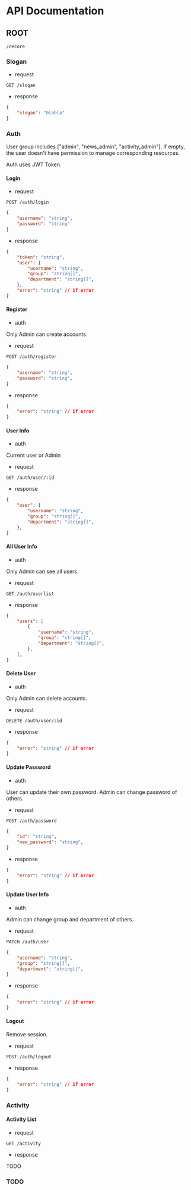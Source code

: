 # API Documentation

## ROOT

`/necore`

### Slogan

- request

`GET /slogan`

- response

```json
{
    "slogan": "blabla"
}
```

### Auth

User group includes ["admin", "news_admin", "activity_admin"]. If empty, the user doesn't have permission to manage corresponding resources.

Auth uses JWT Token.

#### Login

- request

`POST /auth/login`

```json
{
    "username": "string",
    "password": "string"
}
```

- response

```json
{
    "token": "string",
    "user": {
        "username": "string",
        "group": "string[]",
        "department": "string[]",
    },
    "error": "string" // if error
}
```

#### Register

- auth

Only Admin can create accounts.

- request

`POST /auth/register`

```json
{
    "username": "string",
    "password": "string",
}
```

- response

```json
{
    "error": "string" // if error
}
```

#### User Info

- auth

Current user or Admin

- request

`GET /auth/user/:id`

- response

```json
{
    "user": {
        "username": "string",
        "group": "string[]",
        "department": "string[]",
    },
}
```

#### All User Info

- auth

Only Admin can see all users.

- request

`GET /auth/userlist`

- response

```json
{
    "users": [
        {
            "username": "string",
            "group": "string[]",
            "department": "string[]",
        },
    ],
}
```

#### Delete User

- auth

Only Admin can delete accounts.

- request

`DELETE /auth/user/:id`

- response

```json
{
    "error": "string" // if error
}
```

#### Update Password

- auth

User can update their own password. Admin can change password of others.

- request

`POST /auth/password`

```json
{
    "id": "string",
    "new_password": "string",
}
```

- response

```json
{
    "error": "string" // if error
}
```

#### Update User Info

- auth

Admin can change group and department of others.

- request

`PATCH /auth/user`

```json
{
    "username": "string",
    "group": "string[]",
    "department": "string[]",
}
```

- response

```json
{
    "error": "string" // if error
}
```

#### Logout

Remove session.

- request

`POST /auth/logout`

- response

```json
{
    "error": "string" // if error
}
```

### Activity

#### Activity List

- request

`GET /activity`

- response

TODO

### TODO